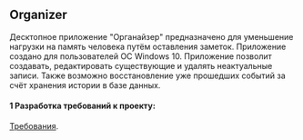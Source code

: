 ## Organizer


Десктопное приложение "Органайзер" предназначено для уменьшение нагрузки на память человека путём оставления заметок. Приложение создано для пользователей ОС Windows 10. Приложение позволит создавать, редактировать существующие и удалять неактуальные записи. Также возможно восстановление уже прошедших событий за счёт хранения истории в базе данных.  

#### 1 Разработка требований к проекту:
[Требования](https://github.com/ANTI-MAD/Organizer/blob/master/Documentation/Requirements/Requirements.md).  
